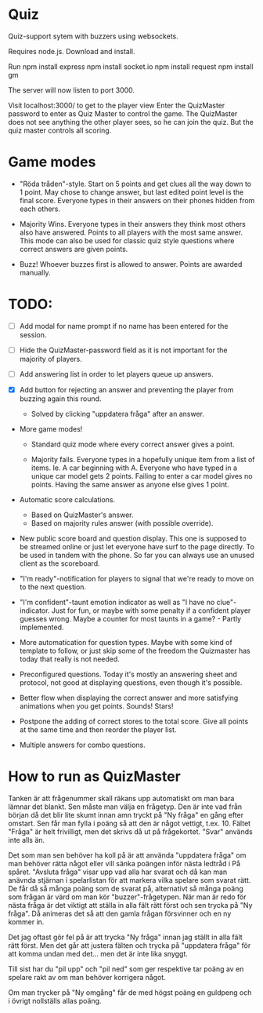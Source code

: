 # Quiz
Quiz-support sytem with buzzers using websockets.

Requires node.js. Download and install.

Run
npm install express
npm install socket.io
npm install request
npm install gm

The server will now listen to port 3000.

Visit localhost:3000/ to get to the player view
Enter the QuizMaster password to enter as Quiz Master to control the game.
The QuizMaster does not see anything the other player sees, so he can join the
quiz. But the quiz master controls all scoring.

Game modes
===========
* "Röda tråden"-style. Start on 5 points and get clues all the way down to 1 point.
   May chose to change answer, but last edited point level is the final score.
   Everyone types in their answers on their phones hidden from each others.

* Majority Wins. Everyone types in their answers they think most others also have
  answered. Points to all players with the most same answer. This mode can also be
  used for classic quiz style questions where correct answers are given points.

* Buzz! Whoever buzzes first is allowed to answer. Points are awarded manually.

TODO:
=====
* [ ] Add modal for name prompt if no name has been entered for the session.

* [ ] Hide the QuizMaster-password field as it is not important for the majority of players.

* [ ] Add answering list in order to let players queue up answers.

* [x] Add button for rejecting an answer and preventing the player from buzzing again this round.
  - Solved by clicking "uppdatera fråga" after an answer. 

* More game modes!
  - Standard quiz mode where every correct answer gives a point.

  - Majority fails. Everyone types in a hopefully unique item from a list of items.
  Ie. A car beginning with A. Everyone who have typed in a unique car model gets 2 points.
  Failing to enter a car model gives no points. Having the same answer as anyone else gives
  1 point.

* Automatic score calculations.
  - Based on QuizMaster's answer.
  - Based on majority rules answer (with possible override).

* New public score board and question display.
  This one is supposed to be streamed online or just let everyone have surf to the page
  directly. To be used in tandem with the phone. So far you can always use an
  unused client as the scoreboard.

* "I'm ready"-notification for players to signal that we're ready to move on to the next question.

* "I'm confident"-taunt emotion indicator as well as "I have no clue"-indicator. Just for fun, or maybe with some penalty if a confident player guesses wrong. Maybe a counter for most taunts in a game? - Partly implemented.

* More automatication for question types. Maybe with some kind of template to follow, or just skip 
some of the freedom the Quizmaster has today that really is not needed. 

* Preconfigured questions. Today it's mostly an answering sheet and protocol, not good at displaying questions, even though it's possible.

* Better flow when displaying the correct answer and more satisfying animations when you get points. Sounds! Stars!

* Postpone the adding of correct stores to the total score. Give all points at the same time and then reorder the player list. 

* Multiple answers for combo questions.


How to run as QuizMaster
========================
Tanken är att frågenummer skall räkans upp automatiskt om man bara lämnar det blankt. Sen måste man välja en frågetyp. Den är inte vad från början då det blir lite skumt innan amn tryckt på "Ny fråga" en gång efter omstart. Sen får man fylla i poäng så att den är något vettigt, t.ex. 10. Fältet "Fråga" är helt frivilligt, men det skrivs då ut på frågekortet. "Svar" används inte alls än. 
 
Det som man sen behöver ha koll på är att använda "uppdatera fråga" om man behöver rätta något eller vill sänka poängen inför nästa ledtråd i På spåret. "Avsluta fråga" visar upp vad alla har svarat och då kan man anävnda stjärnan i spelarlistan för att markera vilka spelare som svarat rätt. De får då så många poäng som de svarat på, alternativt så många poäng som frågan är värd om man kör "buzzer"-frågetypen. När man är redo för nästa fråga är det viktigt att ställa in alla fält rätt först och sen trycka på "Ny fråga". Då animeras det så att den gamla frågan försvinner och en ny kommer in. 

Det jag oftast gör fel på är att trycka "Ny fråga" innan jag ställt in alla fält rätt först. Men det går att justera fälten och trycka på "uppdatera fråga" för att komma undan med det... men det är inte lika snyggt.

Till sist har du "pil upp" och "pil ned" som ger respektive tar poäng av en spelare rakt av om man behöver korrigera något.

Om man trycker på "Ny omgång" får de med högst poäng en guldpeng och i övrigt nollställs allas poäng. 
